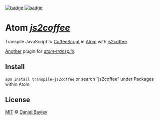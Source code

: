 [![badge][apm]][package]
[![badge][chat]][#slack]

Atom _[js2coffee]_
==================
Transpile JavaScript to [CoffeeScript] in [Atom] with [js2coffee].

[Another] plugin for _[atom-transpile]_.

Install
-------
`apm install transpile-js2coffee` or search “js2coffee” under Packages within Atom.

License
-------
[MIT] © [Daniel Bayley]

[MIT]:              LICENSE.md
[Daniel Bayley]:    https://github.com/danielbayley
[atom]:             https://atom.io
[apm]:              https://img.shields.io/apm/v/transpile-js2coffee.svg?style=flat-square
[package]:          https://atom.io/packages/transpile-decaf
[chat]:             https://img.shields.io/badge/chat-atom.io%20slack-ff69b4.svg?style=flat-square
[#slack]:           https://atom-slack.herokuapp.com

[atom-transpile]:   https://atom.io/packages/transpile
[Another]:          https://atom.io/packages/search?q=transpile-
[CoffeeScript]:     http://coffeescript.org
[js2coffee]:        http://js2.coffee
